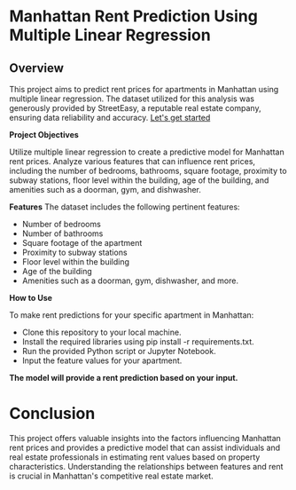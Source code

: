# Manhattan Rent Prediction Using Multiple Linear Regression

## Overview

This project aims to predict rent prices for apartments in Manhattan using multiple linear regression. The dataset utilized for this analysis was generously provided by StreetEasy, a reputable real estate company, ensuring data reliability and accuracy. [Let's get started](Manhattan_Rent.ipynb)

__Project Objectives__

Utilize multiple linear regression to create a predictive model for Manhattan rent prices.
Analyze various features that can influence rent prices, including the number of bedrooms, bathrooms, square footage, proximity to subway stations, floor level within the building, age of the building, and amenities such as a doorman, gym, and dishwasher.

__Features__
The dataset includes the following pertinent features:

* Number of bedrooms
* Number of bathrooms
* Square footage of the apartment
* Proximity to subway stations
* Floor level within the building
* Age of the building
* Amenities such as a doorman, gym, dishwasher, and more.

__How to Use__

To make rent predictions for your specific apartment in Manhattan:

* Clone this repository to your local machine.
* Install the required libraries using pip install -r requirements.txt.
* Run the provided Python script or Jupyter Notebook.
* Input the feature values for your apartment.

__The model will provide a rent prediction based on your input.__

# Conclusion

This project offers valuable insights into the factors influencing Manhattan rent prices and provides a predictive model that can assist individuals and real estate professionals in estimating rent values based on property characteristics. Understanding the relationships between features and rent is crucial in Manhattan's competitive real estate market.
